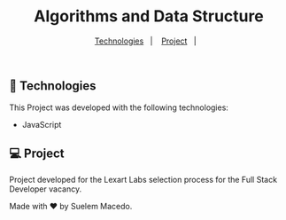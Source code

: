<h1 align="center"> Algorithms and Data Structure</h1>

<p align="center">
  <a href="#-technologies">Technologies</a>&nbsp;&nbsp;&nbsp;|&nbsp;&nbsp;&nbsp;
  <a href="#-project">Project</a>&nbsp;&nbsp;&nbsp;|&nbsp;&nbsp;&nbsp;
  
</p>

<br>

## 🚀 Technologies

This Project was developed with the following technologies:

- JavaScript

## 💻 Project

Project developed for the Lexart Labs selection process for the Full Stack Developer vacancy.


Made with ♥ by Suelem Macedo.
